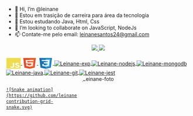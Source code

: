 - 👋 Hi, I’m @leinane
- 🔭 Estou em trasição de carreira para área da tecnologia
- 🌱 Estou estudando Java, Html, Css
- 💞️ I’m looking to collaborate on JavaScript, NodeJs
- 📫 Contate-me pelo email: leinanesantos24@gmail.com

<div align="center">
  <a href="https://github.com/leinane">
  <img height="180em" src="https://github-readme-stats.vercel.app/api?username=leinane&show_icons=true&theme=dracula&include_all_commits=true&count_private=true"/>
  <img height="180em" src="https://github-readme-stats.vercel.app/api/top-langs/?username=leinane&layout=compact&langs_count=7&theme=dracula"/>
</div>
  <div style="display: inline_block"><br>
  <img align="center" alt="Leinane-Js" height="30" width="40" src="https://raw.githubusercontent.com/devicons/devicon/master/icons/javascript/javascript-plain.svg">
  <img align="center" alt="Leinane-HTML" height="30" width="40" src="https://raw.githubusercontent.com/devicons/devicon/master/icons/html5/html5-original.svg">
  <img align="center" alt="Leinane-CSS" height="30" width="40" src="https://raw.githubusercontent.com/devicons/devicon/master/icons/css3/css3-original.svg">
  <img align="center" alt="Leinane-exp" height="30" width="40" src="https://cdn.jsdelivr.net/gh/devicons/devicon/icons/express/express-original.svg" >       
  <img align="center" alt="Leinane-nodejs" height="30" width="40"src="https://cdn.jsdelivr.net/gh/devicons/devicon/icons/nodejs/nodejs-original.svg" >    
  <img align="center" alt="Leinane-mongodb" height="30" width="40" src="https://cdn.jsdelivr.net/gh/devicons/devicon/icons/mongodb/mongodb-original-wordmark.svg" >    
  <img align="center" alt="Leinane-java" height="30" width="40" src="https://cdn.jsdelivr.net/gh/devicons/devicon/icons/java/java-original-wordmark.svg" >     
  <img align="center" alt="Leinane-git" height="30" width="40" src="https://cdn.jsdelivr.net/gh/devicons/devicon/icons/git/git-plain-wordmark.svg" >    
   <img align="center" alt="Leinane-jest" height="30" width="40" src="https://cdn.jsdelivr.net/gh/devicons/devicon/icons/jest/jest-plain.svg" >     
    <img align="right" alt="Leinane-foto "height="300" width="310"  style="border-radius:50px;" src="https://img.freepik.com/vetores-premium/mulher-afro-trabalhando-no-laptop-ou-computador-em-casa-com-uma-xicara-de-cafe-conceito-de-escritorio-em-casa-uma-mulher-trabalhando-em-casa-estudante-ou-freelancer-ilustracao-vetorial-estilo-plano-trabalho-remoto-freelance_419010-656.jpg?w=740">
  </div> 
  
  
  ##
      
    ![Snake animation](https://github.com/leinane/leinane/blob/output/github-contribution-grid-snake.svg)
    
  
  
  
